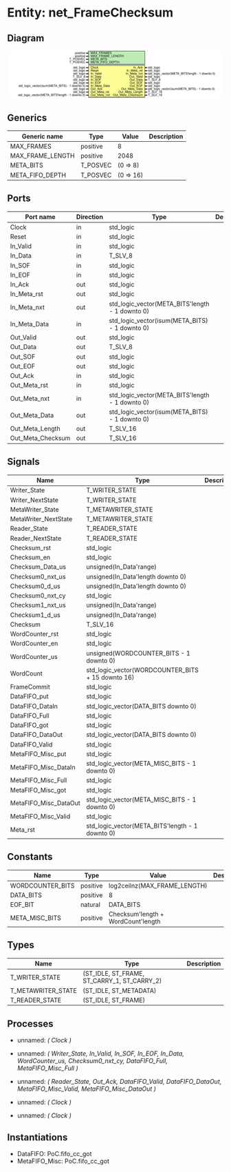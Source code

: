 # Entity: net_FrameChecksum
## Diagram
![Diagram](net_FrameChecksum.svg "Diagram")
## Generics
| Generic name     | Type     | Value     | Description |
| ---------------- | -------- | --------- | ----------- |
| MAX_FRAMES       | positive | 8         |             |
| MAX_FRAME_LENGTH | positive | 2048      |             |
| META_BITS        | T_POSVEC | (0 => 8)  |             |
| META_FIFO_DEPTH  | T_POSVEC | (0 => 16) |             |
## Ports
| Port name         | Direction | Type                                            | Description |
| ----------------- | --------- | ----------------------------------------------- | ----------- |
| Clock             | in        | std_logic                                       |             |
| Reset             | in        | std_logic                                       |             |
| In_Valid          | in        | std_logic                                       |             |
| In_Data           | in        | T_SLV_8                                         |             |
| In_SOF            | in        | std_logic                                       |             |
| In_EOF            | in        | std_logic                                       |             |
| In_Ack            | out       | std_logic                                       |             |
| In_Meta_rst       | out       | std_logic                                       |             |
| In_Meta_nxt       | out       | std_logic_vector(META_BITS'length - 1 downto 0) |             |
| In_Meta_Data      | in        | std_logic_vector(isum(META_BITS) - 1 downto 0)  |             |
| Out_Valid         | out       | std_logic                                       |             |
| Out_Data          | out       | T_SLV_8                                         |             |
| Out_SOF           | out       | std_logic                                       |             |
| Out_EOF           | out       | std_logic                                       |             |
| Out_Ack           | in        | std_logic                                       |             |
| Out_Meta_rst      | in        | std_logic                                       |             |
| Out_Meta_nxt      | in        | std_logic_vector(META_BITS'length - 1 downto 0) |             |
| Out_Meta_Data     | out       | std_logic_vector(isum(META_BITS) - 1 downto 0)  |             |
| Out_Meta_Length   | out       | T_SLV_16                                        |             |
| Out_Meta_Checksum | out       | T_SLV_16                                        |             |
## Signals
| Name                  | Type                                              | Description |
| --------------------- | ------------------------------------------------- | ----------- |
| Writer_State          | T_WRITER_STATE                                    |             |
| Writer_NextState      | T_WRITER_STATE                                    |             |
| MetaWriter_State      | T_METAWRITER_STATE                                |             |
| MetaWriter_NextState  | T_METAWRITER_STATE                                |             |
| Reader_State          | T_READER_STATE                                    |             |
| Reader_NextState      | T_READER_STATE                                    |             |
| Checksum_rst          | std_logic                                         |             |
| Checksum_en           | std_logic                                         |             |
| Checksum_Data_us      | unsigned(In_Data'range)                           |             |
| Checksum0_nxt_us      | unsigned(In_Data'length downto 0)                 |             |
| Checksum0_d_us        | unsigned(In_Data'length downto 0)                 |             |
| Checksum0_nxt_cy      | std_logic                                         |             |
| Checksum1_nxt_us      | unsigned(In_Data'range)                           |             |
| Checksum1_d_us        | unsigned(In_Data'range)                           |             |
| Checksum              | T_SLV_16                                          |             |
| WordCounter_rst       | std_logic                                         |             |
| WordCounter_en        | std_logic                                         |             |
| WordCounter_us        | unsigned(WORDCOUNTER_BITS - 1 downto 0)           |             |
| WordCount             | std_logic_vector(WORDCOUNTER_BITS + 15 downto 16) |             |
| FrameCommit           | std_logic                                         |             |
| DataFIFO_put          | std_logic                                         |             |
| DataFIFO_DataIn       | std_logic_vector(DATA_BITS downto 0)              |             |
| DataFIFO_Full         | std_logic                                         |             |
| DataFIFO_got          | std_logic                                         |             |
| DataFIFO_DataOut      | std_logic_vector(DATA_BITS downto 0)              |             |
| DataFIFO_Valid        | std_logic                                         |             |
| MetaFIFO_Misc_put     | std_logic                                         |             |
| MetaFIFO_Misc_DataIn  | std_logic_vector(META_MISC_BITS - 1 downto 0)     |             |
| MetaFIFO_Misc_Full    | std_logic                                         |             |
| MetaFIFO_Misc_got     | std_logic                                         |             |
| MetaFIFO_Misc_DataOut | std_logic_vector(META_MISC_BITS - 1 downto 0)     |             |
| MetaFIFO_Misc_Valid   | std_logic                                         |             |
| Meta_rst              | std_logic_vector(META_BITS'length - 1 downto 0)   |             |
## Constants
| Name             | Type     | Value                               | Description |
| ---------------- | -------- | ----------------------------------- | ----------- |
| WORDCOUNTER_BITS | positive |  log2ceilnz(MAX_FRAME_LENGTH)       |             |
| DATA_BITS        | positive |  8                                  |             |
| EOF_BIT          | natural  |  DATA_BITS                          |             |
| META_MISC_BITS   | positive |  Checksum'length + WordCount'length |             |
## Types
| Name               | Type                                        | Description |
| ------------------ | ------------------------------------------- | ----------- |
| T_WRITER_STATE     | (ST_IDLE, ST_FRAME, ST_CARRY_1, ST_CARRY_2) |             |
| T_METAWRITER_STATE | (ST_IDLE, ST_METADATA)                      |             |
| T_READER_STATE     | (ST_IDLE, ST_FRAME)                         |             |
## Processes
- unnamed: _( Clock )_

- unnamed: _( Writer_State,
					In_Valid, In_SOF, In_EOF, In_Data,
					WordCounter_us, Checksum0_nxt_cy,
					DataFIFO_Full, MetaFIFO_Misc_Full )_

- unnamed: _( Reader_State,
					Out_Ack,
					DataFIFO_Valid, DataFIFO_DataOut,
					MetaFIFO_Misc_Valid, MetaFIFO_Misc_DataOut )_

- unnamed: _( Clock )_

- unnamed: _( Clock )_

## Instantiations
- DataFIFO: PoC.fifo_cc_got
- MetaFIFO_Misc: PoC.fifo_cc_got

